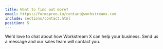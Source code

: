 ```yaml
---
title: Want to find out more?
email: https://formspree.io/contact@workstreamx.com
include: sections/contact.html
position: 5
---
```

We'd love to chat about how Workstream X can help your business. Send us a message and our sales team will contact you.
